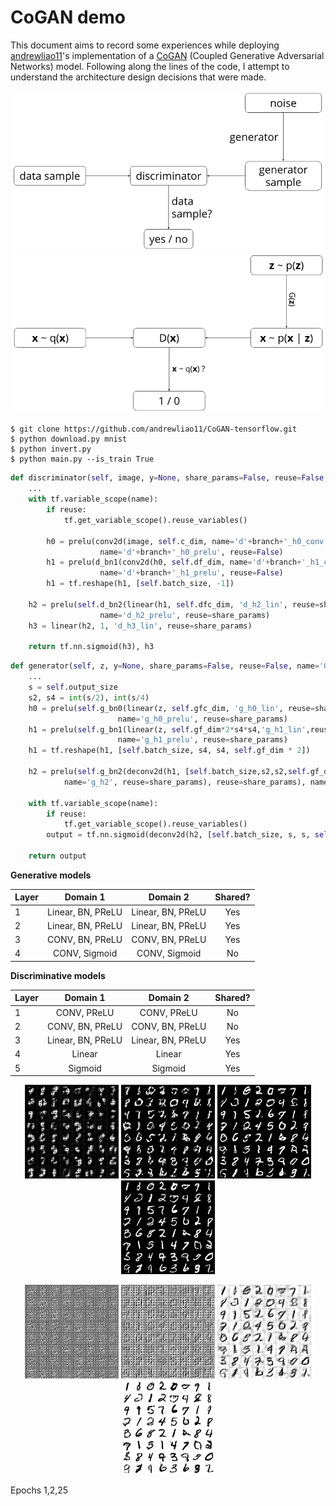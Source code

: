 # CoGAN demo

This document aims to record some experiences while deploying [andrewliao11](https://github.com/andrewliao11/CoGAN-tensorflow)'s implementation of a [CoGAN](https://arxiv.org/abs/1606.07536) (Coupled Generative Adversarial Networks) model. Following along the lines of the code, I attempt to understand the architecture design decisions that were made.

<p align="center">
<img src="https://github.com/rebarbara/CoGAN-demo/blob/master/gan_simple.png" width="500" />
<img src="https://github.com/rebarbara/CoGAN-demo/blob/master/gan_prob.png" width="500" />
</p>

```
$ git clone https://github.com/andrewliao11/CoGAN-tensorflow.git
$ python download.py mnist
$ python invert.py 
$ python main.py --is_train True
```


```python
def discriminator(self, image, y=None, share_params=False, reuse=False, name='D'):
    ...
    with tf.variable_scope(name):
        if reuse:
            tf.get_variable_scope().reuse_variables()

        h0 = prelu(conv2d(image, self.c_dim, name='d'+branch+'_h0_conv', reuse=False), 
					name='d'+branch+'_h0_prelu', reuse=False)
        h1 = prelu(d_bn1(conv2d(h0, self.df_dim, name='d'+branch+'_h1_conv', reuse=False), reuse=reuse), 
					name='d'+branch+'_h1_prelu', reuse=False)
        h1 = tf.reshape(h1, [self.batch_size, -1])            

    h2 = prelu(self.d_bn2(linear(h1, self.dfc_dim, 'd_h2_lin', reuse=share_params),reuse=share_params), 
					name='d_h2_prelu', reuse=share_params)
    h3 = linear(h2, 1, 'd_h3_lin', reuse=share_params)
            
    return tf.nn.sigmoid(h3), h3
```

```python
def generator(self, z, y=None, share_params=False, reuse=False, name='G'):
    ...
    s = self.output_size
    s2, s4 = int(s/2), int(s/4) 
    h0 = prelu(self.g_bn0(linear(z, self.gfc_dim, 'g_h0_lin', reuse=share_params), reuse=share_params), 
						name='g_h0_prelu', reuse=share_params)
    h1 = prelu(self.g_bn1(linear(z, self.gf_dim*2*s4*s4,'g_h1_lin',reuse=share_params),reuse=share_params),
						name='g_h1_prelu', reuse=share_params)
    h1 = tf.reshape(h1, [self.batch_size, s4, s4, self.gf_dim * 2])

    h2 = prelu(self.g_bn2(deconv2d(h1, [self.batch_size,s2,s2,self.gf_dim * 2], 
			name='g_h2', reuse=share_params), reuse=share_params), name='g_h2_prelu', reuse=share_params)

	with tf.variable_scope(name):
	    if reuse:
		    tf.get_variable_scope().reuse_variables()
 	    output = tf.nn.sigmoid(deconv2d(h2, [self.batch_size, s, s, self.c_dim], name='g'+branch+'_h3', reuse=False))

    return output
```

**Generative models**

| Layer   | Domain 1      | Domain 2    | Shared?  |
| ------- |:-------------:|:-----------:|:--------:|
| 1       | Linear, BN, PReLU  | Linear, BN, PReLU | Yes |
| 2       | Linear, BN, PReLU  | Linear, BN, PReLU | Yes |
| 3       | CONV, BN, PReLU | CONV, BN, PReLU | Yes |
| 4       | CONV, Sigmoid | CONV, Sigmoid | No  |


**Discriminative models**

| Layer   | Domain 1      | Domain 2    | Shared?  |
| ------- |:-------------:|:-----------:|:--------:|
| 1       | CONV, PReLU  | CONV, PReLU | No |
| 2       | CONV, BN, PReLU  | CONV, BN, PReLU | No |
| 3       | Linear, BN, PReLU | Linear, BN, PReLU | Yes |
| 4       | Linear | Linear | Yes  |
| 5       | Sigmoid | Sigmoid | Yes  |

<p align="center">
<img src="https://github.com/rebarbara/CoGAN-demo/blob/master/train_00_0099.png" width="150" />
<img src="https://github.com/rebarbara/CoGAN-demo/blob/master/train_01_0053.png" width="150" />
<img src="https://github.com/rebarbara/CoGAN-demo/blob/master/train_04_0115.png" width="150" />
<img src="https://github.com/rebarbara/CoGAN-demo/blob/master/train_24_0495.png" width="150" />
</p>
<p align="center">
<img src="https://github.com/rebarbara/CoGAN-demo/blob/master/train_00_0099 (1).png" width="150" />
<img src="https://github.com/rebarbara/CoGAN-demo/blob/master/train_01_0053 (1).png" width="150" />
<img src="https://github.com/rebarbara/CoGAN-demo/blob/master/train_04_0115 (1).png" width="150" />
<img src="https://github.com/rebarbara/CoGAN-demo/blob/master/train_24_0495 (1).png" width="150" />
</p>

Epochs 1,2,25
